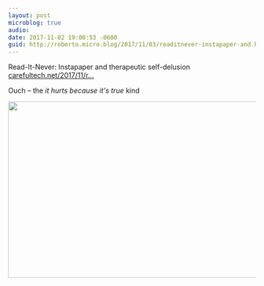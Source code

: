 ```yaml
---
layout: post
microblog: true
audio: 
date: 2017-11-02 19:00:53 -0600
guid: http://roberto.micro.blog/2017/11/03/readitnever-instapaper-and.html
---
```

Read-It-Never: Instapaper and therapeutic self-delusion [carefultech.net/2017/11/r...](http://carefultech.net/2017/11/read-it-never-instapaper-and-therapeutic-self-delusion/)

Ouch – the _it hurts because it's true_ kind

<img src="http://roberto.micro.blog/uploads/2017/7415f83fae.jpg" width="600" height="359" />
